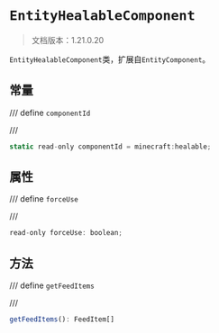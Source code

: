 # `EntityHealableComponent`

> 文档版本：1.21.0.20

`EntityHealableComponent`类，扩展自`EntityComponent`。

## 常量

/// define
`componentId`


///

```js
static read-only componentId = minecraft:healable;
```


## 属性

/// define
`forceUse`


///

```js
read-only forceUse: boolean;
```


## 方法

/// define
`getFeedItems`


///

```js
getFeedItems(): FeedItem[]
```

